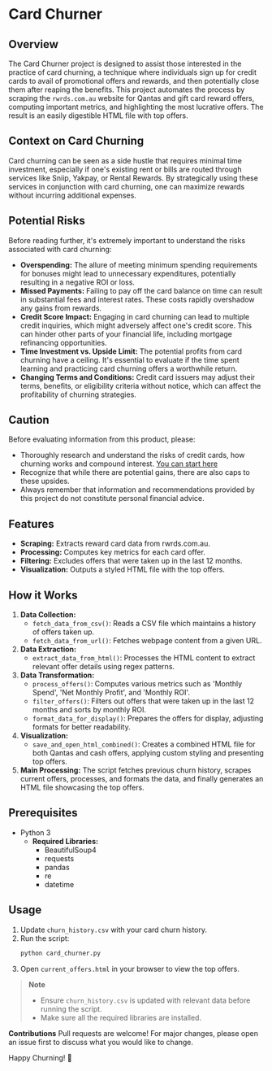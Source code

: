 # Card Churner

## Overview

The Card Churner project is designed to assist those interested in the practice of card churning, a technique where individuals sign up for credit cards to avail of promotional offers and rewards, and then potentially close them after reaping the benefits. This project automates the process by scraping the `rwrds.com.au` website for Qantas and gift card reward offers, computing important metrics, and highlighting the most lucrative offers. The result is an easily digestible HTML file with top offers.

## Context on Card Churning

Card churning can be seen as a side hustle that requires minimal time investment, especially if one's existing rent or bills are routed through services like Sniip, Yakpay, or Rental Rewards. By strategically using these services in conjunction with card churning, one can maximize rewards without incurring additional expenses.

## Potential Risks

Before reading further, it's extremely important to understand the risks associated with card churning:

- **Overspending:** The allure of meeting minimum spending requirements for bonuses might lead to unnecessary expenditures, potentially resulting in a negative ROI or loss.
- **Missed Payments:** Failing to pay off the card balance on time can result in substantial fees and interest rates. These costs rapidly overshadow any gains from rewards.
- **Credit Score Impact:** Engaging in card churning can lead to multiple credit inquiries, which might adversely affect one's credit score. This can hinder other parts of your financial life, including mortgage refinancing opportunities.
- **Time Investment vs. Upside Limit:** The potential profits from card churning have a ceiling. It's essential to evaluate if the time spent learning and practicing card churning offers a worthwhile return.
- **Changing Terms and Conditions:** Credit card issuers may adjust their terms, benefits, or eligibility criteria without notice, which can affect the profitability of churning strategies.

## Caution

Before evaluating information from this product, please:
- Thoroughly research and understand the risks of credit cards, how churning works and compound interest. [You can start here](https://www.youtube.com/watch?v=MFkBoXhl5SU)
- Recognize that while there are potential gains, there are also caps to these upsides.
- Always remember that information and recommendations provided by this project do not constitute personal financial advice.

## Features

- **Scraping:** Extracts reward card data from rwrds.com.au.
- **Processing:** Computes key metrics for each card offer.
- **Filtering:** Excludes offers that were taken up in the last 12 months.
- **Visualization:** Outputs a styled HTML file with the top offers.

## How it Works

1. **Data Collection:**
   - `fetch_data_from_csv()`: Reads a CSV file which maintains a history of offers taken up.
   - `fetch_data_from_url()`: Fetches webpage content from a given URL.
2. **Data Extraction:**
   - `extract_data_from_html()`: Processes the HTML content to extract relevant offer details using regex patterns.
3. **Data Transformation:**
   - `process_offers()`: Computes various metrics such as 'Monthly Spend', 'Net Monthly Profit', and 'Monthly ROI'.
   - `filter_offers()`: Filters out offers that were taken up in the last 12 months and sorts by monthly ROI.
   - `format_data_for_display()`: Prepares the offers for display, adjusting formats for better readability.
4. **Visualization:**
   - `save_and_open_html_combined()`: Creates a combined HTML file for both Qantas and cash offers, applying custom styling and presenting top offers.
5. **Main Processing:** The script fetches previous churn history, scrapes current offers, processes, and formats the data, and finally generates an HTML file showcasing the top offers.

## Prerequisites

- Python 3
  - **Required Libraries:**
    - BeautifulSoup4
    - requests
    - pandas
    - re
    - datetime

## Usage

1. Update `churn_history.csv` with your card churn history.
2. Run the script:
   ```bash
   python card_churner.py
3. Open `current_offers.html` in your browser to view the top offers.

> **Note**
> - Ensure `churn_history.csv` is updated with relevant data before running the script.
> - Make sure all the required libraries are installed.

**Contributions**
Pull requests are welcome! For major changes, please open an issue first to discuss what you would like to change.

Happy Churning! 🎉
